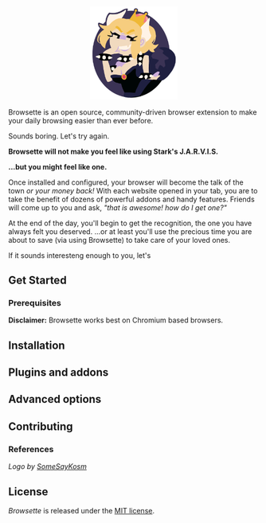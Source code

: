 <p align="center">
  <img width = "35%" src="/docs/logo.png" alt="Oh Browsette">  
</p>

Browsette is an open source, community-driven browser extension to make your daily browsing easier than ever before.

Sounds boring. Let's try again.

__Browsette will not make you feel like using Stark's J.A.R.V.I.S.__

__...but you might feel like one.__

Once installed and configured, your browser will become the talk of the town _or your money back!_ With each website opened in your 
tab, you are to take the benefit of dozens of powerful addons and handy features. Friends will come up to you 
and ask, _"that is awesome! how do I get one?"_

At the end of the day, you'll begin to get the recognition, the one you have always felt you deserved. ...or at least you'll 
use the precious time you are about to save (via using Browsette) to take care of your loved ones.

If it sounds interesteng enough to you, let's

## Get Started

### Prerequisites

__Disclaimer:__ Browsette works best on Chromium based browsers.

## Installation

## Plugins and addons

## Advanced options

## Contributing

### References
<p>
  <i>
    Logo by 
    <a href="https://twitter.com/SometimesKosm">
      SomeSayKosm
    </a>
  </i>
</p>

## License
*Browsette* is released under the [MIT license](LICENSE.txt).
